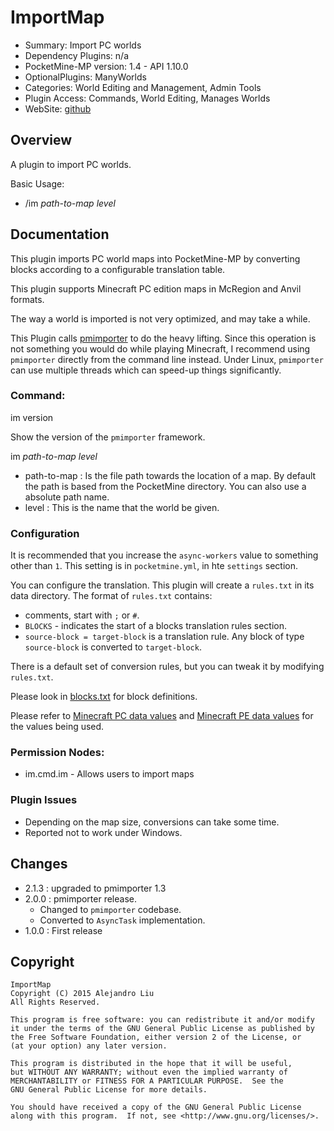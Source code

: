 ImportMap
==========

* Summary: Import PC worlds
* Dependency Plugins: n/a
* PocketMine-MP version: 1.4 - API 1.10.0
* OptionalPlugins: ManyWorlds
* Categories: World Editing and Management, Admin Tools
* Plugin Access: Commands, World Editing, Manages Worlds
* WebSite: [github](https://github.com/alejandroliu/pocketmine-plugins/tree/master/ImportMap)

Overview
--------

A plugin to import PC worlds.

Basic Usage:

* /im *path-to-map* *level*

Documentation
-------------

This plugin imports PC world maps into PocketMine-MP by converting
blocks according to a configurable translation table.

This plugin supports Minecraft PC edition maps in McRegion and Anvil
formats.

The way a world is imported is not very optimized, and may take
a while.

This Plugin calls
[pmimporter](https://github.com/alejandroliu/pocketmine-plugins/tree/master/pmimporter)
to do the heavy lifting.  Since this operation is not something you
would do while playing Minecraft, I recommend using `pmimporter`
directly from the command line instead.  Under Linux, `pmimporter` can
use multiple threads which can speed-up things significantly.


### Command:

im version

Show the version of the `pmimporter` framework.

im *path-to-map* *level*

* path-to-map : Is the file path towards the location of a map.  By
  default the path is based from the PocketMine directory.  You can
  also use a absolute path name.
* level : This is the name that the world be given.

### Configuration

It is recommended that you increase the `async-workers` value to
something other than `1`.  This setting is in `pocketmine.yml`, in hte
`settings` section.

You can configure the translation.  This plugin will create a
`rules.txt` in its data directory.  The format of `rules.txt`
contains:

* comments, start with `;` or `#`.
* `BLOCKS` - indicates the start of a blocks translation rules section.
* `source-block = target-block` is a translation rule.  Any block of
  type `source-block` is converted to `target-block`.

There is a default set of conversion rules, but you can tweak it by
modifying `rules.txt`.

Please look in
[blocks.txt](https://raw.githubusercontent.com/alejandroliu/pocketmine-plugins/master/pmimporter/classlib/pmimporter/blocks.txt)
for block definitions.

Please refer to
[Minecraft PC data values](http://minecraft.gamepedia.com/Data_values)
and
[Minecraft PE data values](http://minecraft.gamepedia.com/Data_values_%28Pocket_Edition%29)
for the values being used.

### Permission Nodes:

* im.cmd.im - Allows users to import maps

### Plugin Issues

* Depending on the map size, conversions can take some time.
* Reported not to work under Windows.

Changes
------

* 2.1.3 : upgraded to pmimporter 1.3
* 2.0.0 : pmimporter release.
  * Changed to `pmimporter` codebase.
  * Converted to `AsyncTask` implementation.
* 1.0.0 : First release

Copyright
---------

    ImportMap
    Copyright (C) 2015 Alejandro Liu  
    All Rights Reserved.

    This program is free software: you can redistribute it and/or modify
    it under the terms of the GNU General Public License as published by
    the Free Software Foundation, either version 2 of the License, or
    (at your option) any later version.

    This program is distributed in the hope that it will be useful,
    but WITHOUT ANY WARRANTY; without even the implied warranty of
    MERCHANTABILITY or FITNESS FOR A PARTICULAR PURPOSE.  See the
    GNU General Public License for more details.

    You should have received a copy of the GNU General Public License
    along with this program.  If not, see <http://www.gnu.org/licenses/>.
